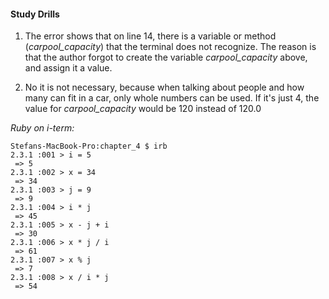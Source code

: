 #### Study Drills


1. The error shows that on line 14, there is a variable or method (_carpool_capacity_) that the terminal does not recognize. The reason is that the author forgot to create the variable _carpool_capacity_ above, and assign it a value.

2. No it is not necessary, because when talking about people and how many can fit in a car, only whole numbers can be used. If it's just 4, the value for _carpool_capacity_ would be 120 instead of 120.0



_Ruby on i-term:_

    Stefans-MacBook-Pro:chapter_4 $ irb
    2.3.1 :001 > i = 5
     => 5
    2.3.1 :002 > x = 34
     => 34
    2.3.1 :003 > j = 9
     => 9
    2.3.1 :004 > i * j
     => 45
    2.3.1 :005 > x - j + i
     => 30
    2.3.1 :006 > x * j / i
     => 61
    2.3.1 :007 > x % j
     => 7
    2.3.1 :008 > x / i * j
     => 54

